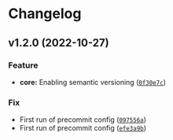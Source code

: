 # Changelog

<!--next-version-placeholder-->

## v1.2.0 (2022-10-27)
### Feature
* **core:** Enabling semantic versioning ([`0f30e7c`](https://source.presagesecurity.com/presage/developers/presage_technologies/-/commit/0f30e7cdb7b7a7316b0c5ca442b3afc690f86958))

### Fix
* First run of precommit config ([`097556a`](https://source.presagesecurity.com/presage/developers/presage_technologies/-/commit/097556aeef71b687fb391a9f1eb2aeccb0c35da7))
* First run of precommit config ([`efe3a9b`](https://source.presagesecurity.com/presage/developers/presage_technologies/-/commit/efe3a9b10341c3614b83ab648cc003ec30a88faa))
